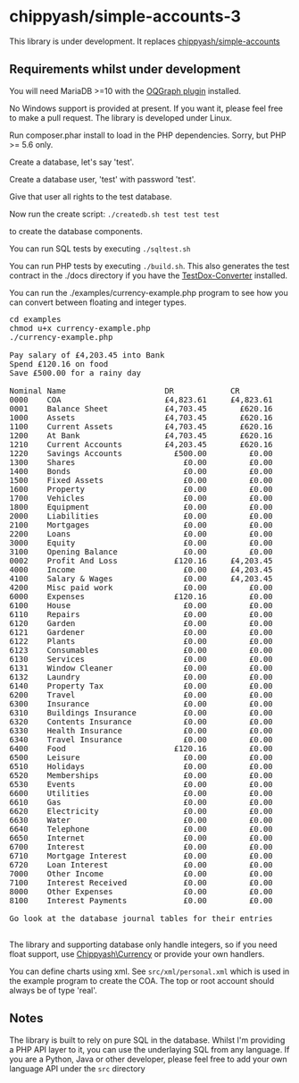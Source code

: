 # chippyash/simple-accounts-3

This library is under development. It replaces [chippyash/simple-accounts](https://github.com/chippyash/simple-accounts)

## Requirements whilst under development
You will need MariaDB >=10 with the [OQGraph plugin](https://mariadb.com/kb/en/library/oqgraph-storage-engine/)
installed.

No Windows support is provided at present.  If you want it, please feel free to make
a pull request.  The library is developed under Linux.

Run composer.phar install to load in the PHP dependencies.  Sorry, but PHP >= 5.6 only.

Create a database, let's say 'test'.

Create a database user, 'test' with password 'test'.

Give that user all rights to the test database.

Now run the create script:
`./createdb.sh test test test` 

to create the database components.

You can run SQL tests by executing `./sqltest.sh`

You can run PHP tests by executing `./build.sh`. This also generates the test contract
in the ./docs directory if you have the [TestDox-Converter](https://github.com/chippyash/Testdox-Converter)
installed. 

You can run the ./examples/currency-example.php program to see
how you can convert between floating and integer types.  
<pre>
cd examples
chmod u+x currency-example.php
./currency-example.php

Pay salary of £4,203.45 into Bank
Spend £120.16 on food
Save £500.00 for a rainy day

Nominal Name                     DR            CR            Balance
0000    COA                      £4,823.61     £4,823.61         £0.00
0001    Balance Sheet            £4,703.45       £620.16     £4,083.29
1000    Assets                   £4,703.45       £620.16     £4,083.29
1100    Current Assets           £4,703.45       £620.16     £4,083.29
1200    At Bank                  £4,703.45       £620.16     £4,083.29
1210    Current Accounts         £4,203.45       £620.16     £3,583.29
1220    Savings Accounts           £500.00         £0.00       £500.00
1300    Shares                       £0.00         £0.00         £0.00
1400    Bonds                        £0.00         £0.00         £0.00
1500    Fixed Assets                 £0.00         £0.00         £0.00
1600    Property                     £0.00         £0.00         £0.00
1700    Vehicles                     £0.00         £0.00         £0.00
1800    Equipment                    £0.00         £0.00         £0.00
2000    Liabilities                  £0.00         £0.00         £0.00
2100    Mortgages                    £0.00         £0.00         £0.00
2200    Loans                        £0.00         £0.00         £0.00
3000    Equity                       £0.00         £0.00         £0.00
3100    Opening Balance              £0.00         £0.00         £0.00
0002    Profit And Loss            £120.16     £4,203.45     £4,083.29
4000    Income                       £0.00     £4,203.45     £4,203.45
4100    Salary & Wages               £0.00     £4,203.45     £4,203.45
4200    Misc paid work               £0.00         £0.00         £0.00
6000    Expenses                   £120.16         £0.00       £120.16
6100    House                        £0.00         £0.00         £0.00
6110    Repairs                      £0.00         £0.00         £0.00
6120    Garden                       £0.00         £0.00         £0.00
6121    Gardener                     £0.00         £0.00         £0.00
6122    Plants                       £0.00         £0.00         £0.00
6123    Consumables                  £0.00         £0.00         £0.00
6130    Services                     £0.00         £0.00         £0.00
6131    Window Cleaner               £0.00         £0.00         £0.00
6132    Laundry                      £0.00         £0.00         £0.00
6140    Property Tax                 £0.00         £0.00         £0.00
6200    Travel                       £0.00         £0.00         £0.00
6300    Insurance                    £0.00         £0.00         £0.00
6310    Buildings Insurance          £0.00         £0.00         £0.00
6320    Contents Insurance           £0.00         £0.00         £0.00
6330    Health Insurance             £0.00         £0.00         £0.00
6340    Travel Insurance             £0.00         £0.00         £0.00
6400    Food                       £120.16         £0.00       £120.16
6500    Leisure                      £0.00         £0.00         £0.00
6510    Holidays                     £0.00         £0.00         £0.00
6520    Memberships                  £0.00         £0.00         £0.00
6530    Events                       £0.00         £0.00         £0.00
6600    Utilities                    £0.00         £0.00         £0.00
6610    Gas                          £0.00         £0.00         £0.00
6620    Electricity                  £0.00         £0.00         £0.00
6630    Water                        £0.00         £0.00         £0.00
6640    Telephone                    £0.00         £0.00         £0.00
6650    Internet                     £0.00         £0.00         £0.00
6700    Interest                     £0.00         £0.00         £0.00
6710    Mortgage Interest            £0.00         £0.00         £0.00
6720    Loan Interest                £0.00         £0.00         £0.00
7000    Other Income                 £0.00         £0.00         £0.00
7100    Interest Received            £0.00         £0.00         £0.00
8000    Other Expenses               £0.00         £0.00         £0.00
8100    Interest Payments            £0.00         £0.00         £0.00

Go look at the database journal tables for their entries

</pre>
The library and supporting database only handle integers, so if you need float support,
use [Chippyash\Currency](https://github.com/chippyash/currency) or provide your own handlers.

You can define charts using xml.  See `src/xml/personal.xml` which is used in the
example program to create the COA.  The top or root account should always be of type 'real'.

## Notes

The library is built to rely on pure SQL in the database.  Whilst I'm providing
a PHP API layer to it, you can use the underlaying SQL from any language.  If you 
are a Python, Java or other developer, please feel free to add your own
language API under the `src` directory

